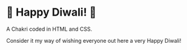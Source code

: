 # 🎇 Happy Diwali! 🎇

A Chakri coded in HTML and CSS.

Consider it my way of wishing everyone out here a very Happy Diwali!
